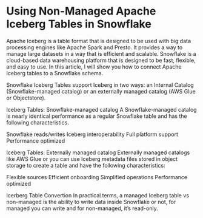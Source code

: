 # Using Non-Managed Apache Iceberg Tables in Snowflake
Apache Iceberg is a table format that is designed to be used with big data processing engines like Apache Spark and Presto. It provides a way to manage large datasets in a way that is efficient and scalable. Snowflake is a cloud-based data warehousing platform that is designed to be fast, flexible, and easy to use. In this article, I will show you how to connect Apache Iceberg tables to a Snowflake schema.

Snowflake Iceberg Tables support Iceberg in two ways: an Internal Catalog (Snowflake-managed catalog) or an externally managed catalog (AWS Glue or Objectstore).

Iceberg Tables: Snowflake-managed catalog
A Snowflake-managed catalog is nearly identical performance as a regular Snowflake table and has the following characteristics.

Snowflake reads/writes
Iceberg interoperability
Full platform support
Performance optimized


Iceberg Tables: Externally managed catalog
Externally managed catalogs like AWS Glue or you can use Iceberg metadata files stored in object storage to create a table and have the following characteristics:

Flexible sources
Efficient onboarding
Simplified operations
Performance optimized


Icerberg Table Convertion
In practical terms, a managed Iceberg table vs non-managed is the ability to write data inside Snowflake or not, for managed you can write and for non-managed, it’s read-only.